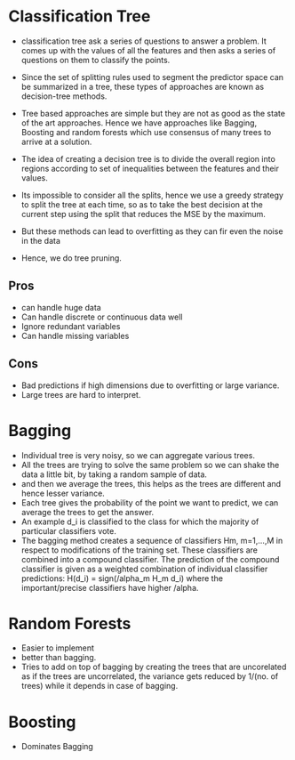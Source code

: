 # Classification Tree
- classification tree ask a series of questions to answer a problem. It comes up with the values of all the features and then
asks a series of questions on them to classify the points.
- Since the set of splitting rules used to segment the
predictor space can be summarized in a tree, these types of
approaches are known as decision-tree methods.
- Tree based approaches are simple but they are not as good as the state of the art approaches. Hence we have approaches like Bagging, 
Boosting and random forests which use consensus of many trees to arrive at a solution.
- The idea of creating a decision tree is to divide the overall region into regions according to set of inequalities between the
features and their values.
- Its impossible to consider all the splits, hence we use a greedy strategy to split the tree at each time, so as to take the best decision
at the current step using the split that reduces the MSE by the maximum. 

- But these methods can lead to overfitting as they can fir even the noise in the data
- Hence, we do tree pruning.

## Pros
- can handle huge data
- Can handle discrete or continuous data well
- Ignore redundant variables
- Can handle missing variables

## Cons
- Bad predictions if high dimensions due to overfitting or large variance.
- Large trees are hard to interpret.

# Bagging
- Individual tree is very noisy, so we can aggregate various trees.
- All the trees are trying to solve the same problem so we can shake the data a little bit, by taking a random sample of data.
- and then we average the trees, this helps as the trees are different and hence lesser variance.
- Each tree gives the probability of the point we want to predict, we can average the trees to get the answer.
- An example d_i is classified to the class for which the majority of particular
classifiers vote. 
- The bagging method
creates a sequence of classifiers Hm, m=1,…,M in respect to modifications of the
training set. These classifiers are combined into a compound classifier. The
prediction of the compound classifier is given as a weighted combination of
individual classifier predictions:
H(d_i) = sign(/alpha_m H_m d_i)
where the important/precise classifiers have higher /alpha.
# Random Forests
- Easier to implement 
- better than bagging.
- Tries to add on top of bagging by creating the trees that are uncorelated as if the trees are uncorrelated, the variance gets reduced
by 1/(no. of trees) while it depends in case of bagging.

# Boosting
- Dominates Bagging



